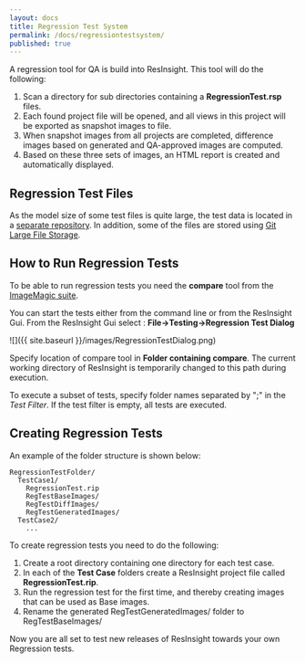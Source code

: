 ```yaml
---
layout: docs
title: Regression Test System
permalink: /docs/regressiontestsystem/
published: true
---
```


A regression tool for QA is build into ResInsight. This tool will do the following: 

1. Scan a directory for sub directories containing a **RegressionTest.rsp** files. 
2. Each found project file will be opened, and all views in this project will be exported as snapshot images to file.
3. When snapshot images from all projects are completed, difference images based on generated and QA-approved images are computed. 
4. Based on these three sets of images, an HTML report is created and automatically displayed.

## Regression Test Files
As the model size of some test files is quite large, the test data is located in a [separate repository](https://github.com/OPM/ResInsight-regression-test). In addition, some of the files are stored using [Git Large File Storage](https://git-lfs.github.com/).

## How to Run Regression Tests

To be able to run regression tests you need the **compare** tool from the [ImageMagic suite](http://www.imagemagick.org/script/compare.php).

You can start the tests either from the command line or from the ResInsight Gui.
From the ResInsight Gui select : **File->Testing->Regression Test Dialog**

![]({{ site.baseurl }}/images/RegressionTestDialog.png)

Specify location of compare tool in **Folder containing compare**. The current working directory of ResInsight is temporarily changed to this path during execution.

To execute a subset of tests, specify folder names separated by ";" in the *Test Filter*. If the test filter is empty, all tests are executed.

## Creating Regression Tests

An example of the folder structure is shown below:

	RegressionTestFolder/
	  TestCase1/
	    RegressionTest.rip
	    RegTestBaseImages/
	    RegTestDiffImages/
	    RegTestGeneratedImages/
	  TestCase2/
	    ...

To create regression tests you need to do the following:

1. Create a root directory containing one directory for each test case. 
2. In each of the **Test Case** folders create a ResInsight project file called **RegressionTest.rip**.
3. Run the regression test for the first time, and thereby creating images that can be used as Base images.
4. Rename the generated RegTestGeneratedImages/ folder to RegTestBaseImages/

Now you are all set to test new releases of ResInsight towards your own Regression tests.
